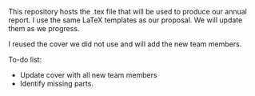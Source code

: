 This repository hosts the .tex file that will be used to produce our annual report.
I use the same LaTeX templates as our proposal. We will update them as we progress.

I reused the cover we did not use and will add the new team members.

To-do list:
* Update cover with all new team members
* Identify missing parts.
